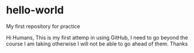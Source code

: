 # hello-world
My first repository for practice

Hi Humans,
This is my first attemp in using GitHub, I need to go beyond the course I am taking otherwise I will not be able to go ahead of them. Thanks
